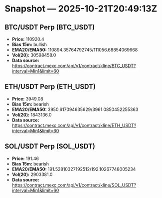 # Snapshot — 2025-10-21T20:49:13Z

## BTC/USDT Perp (BTC_USDT)
- **Price:** 110920.4
- **Bias 15m:** bullish
- **EMA20/EMA50:** 110894.35764792745/111056.68854069668
- **Vol(20):** 30598458.0
- **Data source:** https://contract.mexc.com/api/v1/contract/kline/BTC_USDT?interval=Min1&limit=60

## ETH/USDT Perp (ETH_USDT)
- **Price:** 3949.08
- **Bias 15m:** bearish
- **EMA20/EMA50:** 3950.617094635629/3961.0850452255363
- **Vol(20):** 1843136.0
- **Data source:** https://contract.mexc.com/api/v1/contract/kline/ETH_USDT?interval=Min1&limit=60

## SOL/USDT Perp (SOL_USDT)
- **Price:** 191.46
- **Bias 15m:** bearish
- **EMA20/EMA50:** 191.52810327192512/192.10267748005234
- **Vol(20):** 2903381.0
- **Data source:** https://contract.mexc.com/api/v1/contract/kline/SOL_USDT?interval=Min1&limit=60
